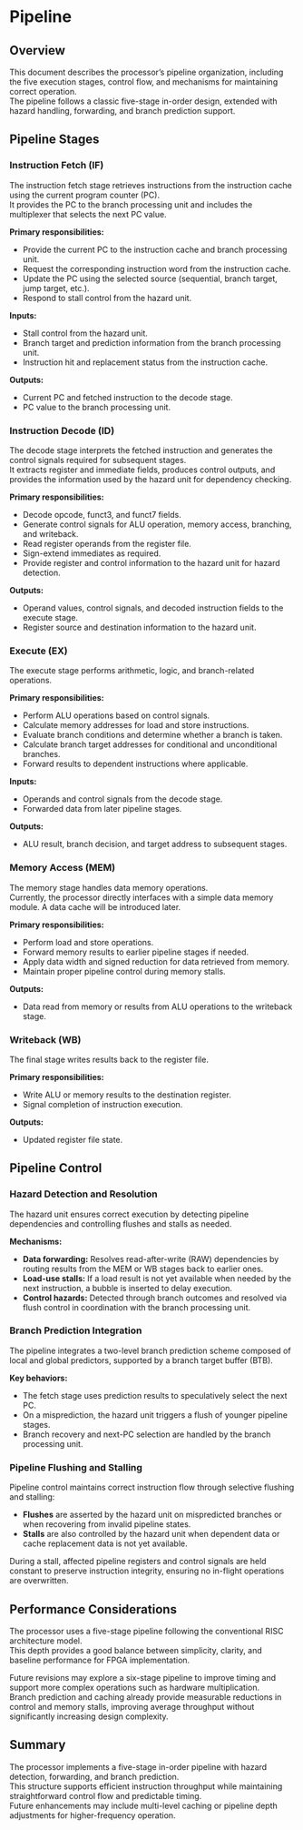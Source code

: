 # Pipeline

## Overview
This document describes the processor’s pipeline organization, including the five execution stages, control flow, and mechanisms for maintaining correct operation.  
The pipeline follows a classic five-stage in-order design, extended with hazard handling, forwarding, and branch prediction support.

## Pipeline Stages

### Instruction Fetch (IF)

The instruction fetch stage retrieves instructions from the instruction cache using the current program counter (PC).  
It provides the PC to the branch processing unit and includes the multiplexer that selects the next PC value.

**Primary responsibilities:**
- Provide the current PC to the instruction cache and branch processing unit.  
- Request the corresponding instruction word from the instruction cache.  
- Update the PC using the selected source (sequential, branch target, jump target, etc.).  
- Respond to stall control from the hazard unit.  

**Inputs:**
- Stall control from the hazard unit.  
- Branch target and prediction information from the branch processing unit.  
- Instruction hit and replacement status from the instruction cache.  

**Outputs:**
- Current PC and fetched instruction to the decode stage.  
- PC value to the branch processing unit.

### Instruction Decode (ID)

The decode stage interprets the fetched instruction and generates the control signals required for subsequent stages.  
It extracts register and immediate fields, produces control outputs, and provides the information used by the hazard unit for dependency checking.

**Primary responsibilities:**
- Decode opcode, funct3, and funct7 fields.  
- Generate control signals for ALU operation, memory access, branching, and writeback.  
- Read register operands from the register file.  
- Sign-extend immediates as required.  
- Provide register and control information to the hazard unit for hazard detection.  

**Outputs:**
- Operand values, control signals, and decoded instruction fields to the execute stage.  
- Register source and destination information to the hazard unit.

### Execute (EX)

The execute stage performs arithmetic, logic, and branch-related operations.  

**Primary responsibilities:**
- Perform ALU operations based on control signals.  
- Calculate memory addresses for load and store instructions.  
- Evaluate branch conditions and determine whether a branch is taken.  
- Calculate branch target addresses for conditional and unconditional branches.  
- Forward results to dependent instructions where applicable.  

**Inputs:**
- Operands and control signals from the decode stage.  
- Forwarded data from later pipeline stages.  

**Outputs:**
- ALU result, branch decision, and target address to subsequent stages.

### Memory Access (MEM)

The memory stage handles data memory operations.  
Currently, the processor directly interfaces with a simple data memory module. A data cache will be introduced later.

**Primary responsibilities:**
- Perform load and store operations.  
- Forward memory results to earlier pipeline stages if needed.  
- Apply data width and signed reduction for data retrieved from memory.  
- Maintain proper pipeline control during memory stalls.  

**Outputs:**
- Data read from memory or results from ALU operations to the writeback stage.

### Writeback (WB)
The final stage writes results back to the register file.  

**Primary responsibilities:**
- Write ALU or memory results to the destination register.  
- Signal completion of instruction execution.  

**Outputs:**
- Updated register file state.  

## Pipeline Control

### Hazard Detection and Resolution
The hazard unit ensures correct execution by detecting pipeline dependencies and controlling flushes and stalls as needed.  

**Mechanisms:**
- **Data forwarding:** Resolves read-after-write (RAW) dependencies by routing results from the MEM or WB stages back to earlier ones.  
- **Load-use stalls:** If a load result is not yet available when needed by the next instruction, a bubble is inserted to delay execution.  
- **Control hazards:** Detected through branch outcomes and resolved via flush control in coordination with the branch processing unit.  

### Branch Prediction Integration
The pipeline integrates a two-level branch prediction scheme composed of local and global predictors, supported by a branch target buffer (BTB).  

**Key behaviors:**
- The fetch stage uses prediction results to speculatively select the next PC.  
- On a misprediction, the hazard unit triggers a flush of younger pipeline stages.  
- Branch recovery and next-PC selection are handled by the branch processing unit.  

### Pipeline Flushing and Stalling
Pipeline control maintains correct instruction flow through selective flushing and stalling:  
- **Flushes** are asserted by the hazard unit on mispredicted branches or when recovering from invalid pipeline states.  
- **Stalls** are also controlled by the hazard unit when dependent data or cache replacement data is not yet available.  

During a stall, affected pipeline registers and control signals are held constant to preserve instruction integrity, ensuring no in-flight operations are overwritten.

## Performance Considerations
The processor uses a five-stage pipeline following the conventional RISC architecture model.  
This depth provides a good balance between simplicity, clarity, and baseline performance for FPGA implementation.  

Future revisions may explore a six-stage pipeline to improve timing and support more complex operations such as hardware multiplication.  
Branch prediction and caching already provide measurable reductions in control and memory stalls, improving average throughput without significantly increasing design complexity.

## Summary
The processor implements a five-stage in-order pipeline with hazard detection, forwarding, and branch prediction.  
This structure supports efficient instruction throughput while maintaining straightforward control flow and predictable timing.  
Future enhancements may include multi-level caching or pipeline depth adjustments for higher-frequency operation.